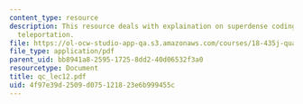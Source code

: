```yaml
---
content_type: resource
description: This resource deals with explaination on superdense coding and quantum
  teleportation.
file: https://ol-ocw-studio-app-qa.s3.amazonaws.com/courses/18-435j-quantum-computation-fall-2003/4f97e39d2509d075121823e6b999455c_qc_lec12.pdf
file_type: application/pdf
parent_uid: bb8941a8-2595-1725-8dd2-40d06532f3a0
resourcetype: Document
title: qc_lec12.pdf
uid: 4f97e39d-2509-d075-1218-23e6b999455c
---
```

